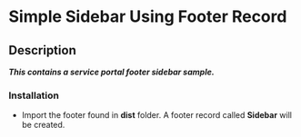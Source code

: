 # **Simple Sidebar Using Footer Record**

## Description

**_This contains a service portal footer sidebar sample._**

### Installation

- Import the footer found in **dist** folder. A footer record called **Sidebar** will be created.
